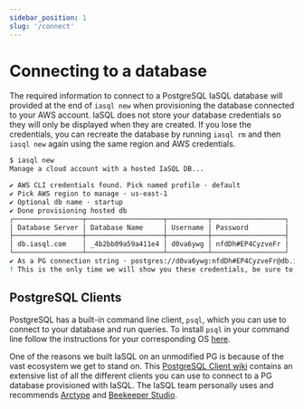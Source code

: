 ```yaml
---
sidebar_position: 1
slug: '/connect'
---
```


# Connecting to a database

The required information to connect to a PostgreSQL IaSQL database will provided at the end of `iasql new` when provisioning the database connected to your AWS account. IaSQL does not store your database credentials so they will only be displayed when they are created. If you lose the credentials, you can recreate the database by running `iasql rm` and then `iasql new` again using the same region and AWS credentials.

```bash
$ iasql new
Manage a cloud account with a hosted IaSQL DB...

✔ AWS CLI credentials found. Pick named profile · default
✔ Pick AWS region to manage · us-east-1
✔ Optional db name · startup
✔ Done provisioning hosted db
┌─────────────────┬───────────────────┬──────────┬──────────────────┐
│ Database Server │ Database Name     │ Username │ Password         │
├─────────────────┼───────────────────┼──────────┼──────────────────┤
│ db.iasql.com    │ _4b2bb09a59a411e4 │ d0va6ywg │ nfdDh#EP4CyzveFr │
└─────────────────┴───────────────────┴──────────┴──────────────────┘
✔ As a PG connection string · postgres://d0va6ywg:nfdDh#EP4CyzveFr@db.iasql.com/_4b2bb09a59a411e4
! This is the only time we will show you these credentials, be sure to save them.
```

## PostgreSQL Clients

PostgreSQL has a built-in command line client, `psql`, which you can use to connect to your database and run queries. To install `psql` in your command line follow the instructions for your corresponding OS [here](https://www.postgresql.org/download/).

One of the reasons we built IaSQL on an unmodified PG is because of the vast ecosystem we get to stand on. This [PostgreSQL Client wiki](https://wiki.postgresql.org/wiki/PostgreSQL_Clients) contains an extensive list of all the different clients you can use to connect to a PG database provisioned with IaSQL. The IaSQL team personally uses and recommends [Arctype](https://arctype.com) and [Beekeeper Studio](https://www.beekeeperstudio.io).